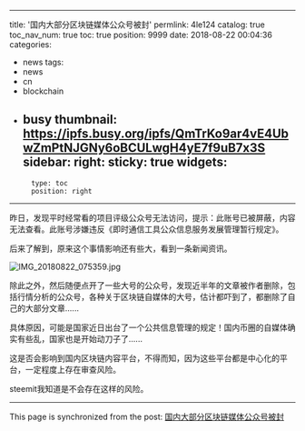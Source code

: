 
---
title: '国内大部分区块链媒体公众号被封'
permlink: 4le124
catalog: true
toc_nav_num: true
toc: true
position: 9999
date: 2018-08-22 00:04:36
categories:
- news
tags:
- news
- cn
- blockchain
- busy
thumbnail: https://ipfs.busy.org/ipfs/QmTrKo9ar4vE4UbwZmPtNJGNy6oBCULwgH4yE7f9uB7x3S
sidebar:
    right:
        sticky: true
widgets:
    -
        type: toc
        position: right
---


昨日，发现平时经常看的项目评级公众号无法访问，提示：此账号已被屏蔽，内容无法查看。此账号涉嫌违反《即时通信工具公众信息服务发展管理暂行规定》。

后来了解到，原来这个事情影响还有些大，看到一条新闻资讯。

![IMG_20180822_075359.jpg](https://ipfs.busy.org/ipfs/QmTrKo9ar4vE4UbwZmPtNJGNy6oBCULwgH4yE7f9uB7x3S)

除此之外，然后随便点开了一些大号的公众号，发现近半年的文章被作者删除，包括行情分析的公众号，各种关于区块链自媒体的大号，估计都吓到了，都删除了自己的大部分文章......

具体原因，可能是国家近日出台了一个公共信息管理的规定！国内币圈的自媒体确实有些乱，国家也是开始动刀子了......

这是否会影响到国内区块链内容平台，不得而知，因为这些平台都是中心化的平台，一定程度上存在审查风险。

steemit我知道是不会存在这样的风险。

- - -

This page is synchronized from the post: [国内大部分区块链媒体公众号被封](https://steemit.com/@yellowbird/4le124)
